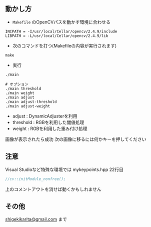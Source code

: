 
## 動かし方

* ```Makefile``` のOpenCVパスを動かす環境に合わせる

```
INCPATH = -I/usr/local/Cellar/opencv/2.4.9/include
LIBPATH = -L/usr/local/Cellar/opencv/2.4.9/lib
```

* 次のコマンドを打つ(Makefileの内容が実行されます)

```
make
```

* 実行

```
./main

# オプション
./main threshold
./main weight
./main adjust
./main adjust-threshold
./main adjust-weight
```
* adjust : DynamicAdjusterを利用
* threshold : RGBを利用した閾値処理
* weight : RGBを利用した重み付け処理

画像が表示されたら成功
次の画像に移るには何かキーを押してください

## 注意

Visual Studioなど特殊な環境では mykeypoints.hpp 22行目

```c++:mykeypoints.hpp
//cv::initModule_nonfree();
```

上のコメントアウトを消せば動くかもしれません


## その他

shigekikarita@gmail.com まで
